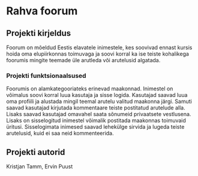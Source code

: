 # Rahva foorum

## Projekti kirjeldus

Foorum on mõeldud Eestis elavatele inimestele, kes soovivad ennast kursis hoida oma elupiirkonnas toimuvaga ja soovi korral ka ise teiste kohalikega foorumis mingite teemade üle arutleda või arutelusid algatada.

### Projekti funktsionaalsused

Foorumis on alamkategooriateks erinevad maakonnad.
Inimestel on võimalus soovi korral luua kasutaja ja sisse logida.
Kasutajad saavad luua oma profiili ja alustada mingil teemal arutelu valitud maakonna järgi.
Samuti saavad kasutajad kirjutada kommentaare teiste postitatud arutelude alla. Lisaks saavad kasutajad omavahel saata sõnumeid privaatsete vestlusena.
Lisaks on sisselogitud inimestel võimalik postitada maakonnas toimuvaid üritusi.
Sisselogimata inimesed saavad lehekülge sirvida ja lugeda teiste arutelusid, kuid ei saa neid kommenteerida.

## Projekti autorid

Kristjan Tamm,
Ervin Puust
